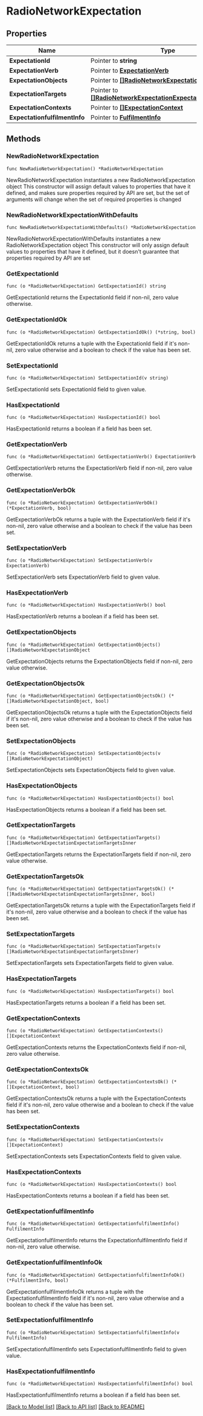 # RadioNetworkExpectation

## Properties

Name | Type | Description | Notes
------------ | ------------- | ------------- | -------------
**ExpectationId** | Pointer to **string** |  | [optional] 
**ExpectationVerb** | Pointer to [**ExpectationVerb**](ExpectationVerb.md) |  | [optional] 
**ExpectationObjects** | Pointer to [**[]RadioNetworkExpectationObject**](RadioNetworkExpectationObject.md) |  | [optional] 
**ExpectationTargets** | Pointer to [**[]RadioNetworkExpectationExpectationTargetsInner**](RadioNetworkExpectationExpectationTargetsInner.md) |  | [optional] 
**ExpectationContexts** | Pointer to [**[]ExpectationContext**](ExpectationContext.md) |  | [optional] 
**ExpectationfulfilmentInfo** | Pointer to [**FulfilmentInfo**](FulfilmentInfo.md) |  | [optional] 

## Methods

### NewRadioNetworkExpectation

`func NewRadioNetworkExpectation() *RadioNetworkExpectation`

NewRadioNetworkExpectation instantiates a new RadioNetworkExpectation object
This constructor will assign default values to properties that have it defined,
and makes sure properties required by API are set, but the set of arguments
will change when the set of required properties is changed

### NewRadioNetworkExpectationWithDefaults

`func NewRadioNetworkExpectationWithDefaults() *RadioNetworkExpectation`

NewRadioNetworkExpectationWithDefaults instantiates a new RadioNetworkExpectation object
This constructor will only assign default values to properties that have it defined,
but it doesn't guarantee that properties required by API are set

### GetExpectationId

`func (o *RadioNetworkExpectation) GetExpectationId() string`

GetExpectationId returns the ExpectationId field if non-nil, zero value otherwise.

### GetExpectationIdOk

`func (o *RadioNetworkExpectation) GetExpectationIdOk() (*string, bool)`

GetExpectationIdOk returns a tuple with the ExpectationId field if it's non-nil, zero value otherwise
and a boolean to check if the value has been set.

### SetExpectationId

`func (o *RadioNetworkExpectation) SetExpectationId(v string)`

SetExpectationId sets ExpectationId field to given value.

### HasExpectationId

`func (o *RadioNetworkExpectation) HasExpectationId() bool`

HasExpectationId returns a boolean if a field has been set.

### GetExpectationVerb

`func (o *RadioNetworkExpectation) GetExpectationVerb() ExpectationVerb`

GetExpectationVerb returns the ExpectationVerb field if non-nil, zero value otherwise.

### GetExpectationVerbOk

`func (o *RadioNetworkExpectation) GetExpectationVerbOk() (*ExpectationVerb, bool)`

GetExpectationVerbOk returns a tuple with the ExpectationVerb field if it's non-nil, zero value otherwise
and a boolean to check if the value has been set.

### SetExpectationVerb

`func (o *RadioNetworkExpectation) SetExpectationVerb(v ExpectationVerb)`

SetExpectationVerb sets ExpectationVerb field to given value.

### HasExpectationVerb

`func (o *RadioNetworkExpectation) HasExpectationVerb() bool`

HasExpectationVerb returns a boolean if a field has been set.

### GetExpectationObjects

`func (o *RadioNetworkExpectation) GetExpectationObjects() []RadioNetworkExpectationObject`

GetExpectationObjects returns the ExpectationObjects field if non-nil, zero value otherwise.

### GetExpectationObjectsOk

`func (o *RadioNetworkExpectation) GetExpectationObjectsOk() (*[]RadioNetworkExpectationObject, bool)`

GetExpectationObjectsOk returns a tuple with the ExpectationObjects field if it's non-nil, zero value otherwise
and a boolean to check if the value has been set.

### SetExpectationObjects

`func (o *RadioNetworkExpectation) SetExpectationObjects(v []RadioNetworkExpectationObject)`

SetExpectationObjects sets ExpectationObjects field to given value.

### HasExpectationObjects

`func (o *RadioNetworkExpectation) HasExpectationObjects() bool`

HasExpectationObjects returns a boolean if a field has been set.

### GetExpectationTargets

`func (o *RadioNetworkExpectation) GetExpectationTargets() []RadioNetworkExpectationExpectationTargetsInner`

GetExpectationTargets returns the ExpectationTargets field if non-nil, zero value otherwise.

### GetExpectationTargetsOk

`func (o *RadioNetworkExpectation) GetExpectationTargetsOk() (*[]RadioNetworkExpectationExpectationTargetsInner, bool)`

GetExpectationTargetsOk returns a tuple with the ExpectationTargets field if it's non-nil, zero value otherwise
and a boolean to check if the value has been set.

### SetExpectationTargets

`func (o *RadioNetworkExpectation) SetExpectationTargets(v []RadioNetworkExpectationExpectationTargetsInner)`

SetExpectationTargets sets ExpectationTargets field to given value.

### HasExpectationTargets

`func (o *RadioNetworkExpectation) HasExpectationTargets() bool`

HasExpectationTargets returns a boolean if a field has been set.

### GetExpectationContexts

`func (o *RadioNetworkExpectation) GetExpectationContexts() []ExpectationContext`

GetExpectationContexts returns the ExpectationContexts field if non-nil, zero value otherwise.

### GetExpectationContextsOk

`func (o *RadioNetworkExpectation) GetExpectationContextsOk() (*[]ExpectationContext, bool)`

GetExpectationContextsOk returns a tuple with the ExpectationContexts field if it's non-nil, zero value otherwise
and a boolean to check if the value has been set.

### SetExpectationContexts

`func (o *RadioNetworkExpectation) SetExpectationContexts(v []ExpectationContext)`

SetExpectationContexts sets ExpectationContexts field to given value.

### HasExpectationContexts

`func (o *RadioNetworkExpectation) HasExpectationContexts() bool`

HasExpectationContexts returns a boolean if a field has been set.

### GetExpectationfulfilmentInfo

`func (o *RadioNetworkExpectation) GetExpectationfulfilmentInfo() FulfilmentInfo`

GetExpectationfulfilmentInfo returns the ExpectationfulfilmentInfo field if non-nil, zero value otherwise.

### GetExpectationfulfilmentInfoOk

`func (o *RadioNetworkExpectation) GetExpectationfulfilmentInfoOk() (*FulfilmentInfo, bool)`

GetExpectationfulfilmentInfoOk returns a tuple with the ExpectationfulfilmentInfo field if it's non-nil, zero value otherwise
and a boolean to check if the value has been set.

### SetExpectationfulfilmentInfo

`func (o *RadioNetworkExpectation) SetExpectationfulfilmentInfo(v FulfilmentInfo)`

SetExpectationfulfilmentInfo sets ExpectationfulfilmentInfo field to given value.

### HasExpectationfulfilmentInfo

`func (o *RadioNetworkExpectation) HasExpectationfulfilmentInfo() bool`

HasExpectationfulfilmentInfo returns a boolean if a field has been set.


[[Back to Model list]](../README.md#documentation-for-models) [[Back to API list]](../README.md#documentation-for-api-endpoints) [[Back to README]](../README.md)



